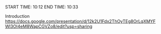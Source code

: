 START TIME: 10:12
END TIME: 10:33


Introduction\
https://docs.google.com/presentation/d/12k2U1Fdx2ThOyTEg8OrLqXMYFWl3OI4eM8WapCGVZo8/edit?usp=sharing

